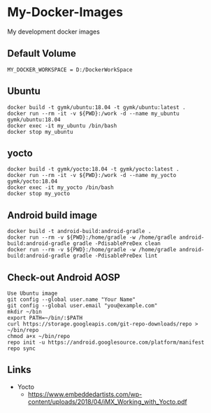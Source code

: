 # My-Docker-Images

My development docker images

## Default Volume

    MY_DOCKER_WORKSPACE = D:/DockerWorkSpace

## Ubuntu

    docker build -t gymk/ubuntu:18.04 -t gymk/ubuntu:latest .
    docker run --rm -it -v ${PWD}:/work -d --name my_ubuntu gymk/ubuntu:18.04
    docker exec -it my_ubuntu /bin/bash
    docker stop my_ubuntu

## yocto

    docker build -t gymk/yocto:18.04 -t gymk/yocto:latest .
    docker run --rm -it -v ${PWD}:/work -d --name my_yocto gymk/yocto:18.04
    docker exec -it my_yocto /bin/bash
    docker stop my_yocto

## Android build image

    docker build -t android-build:android-gradle .
    docker run --rm -v ${PWD}:/home/gradle -w /home/gradle android-build:android-gradle gradle -PdisablePreDex clean
    docker run --rm -v ${PWD}:/home/gradle -w /home/gradle android-build:android-gradle gradle -PdisablePreDex lint

## Check-out Android AOSP

    Use Ubuntu image
    git config --global user.name "Your Name"
    git config --global user.email "you@example.com"
    mkdir ~/bin
    export PATH=~/bin/:$PATH
    curl https://storage.googleapis.com/git-repo-downloads/repo > ~/bin/repo
    chmod a+x ~/bin/repo
    repo init -u https://android.googlesource.com/platform/manifest
    repo sync

## Links

- Yocto
  - <https://www.embeddedartists.com/wp-content/uploads/2018/04/iMX_Working_with_Yocto.pdf>
